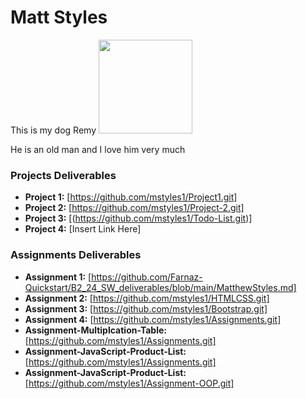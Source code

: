 # Matt Styles
This is my dog Remy
<img src="./assets/Matt Styles.jpg" style="width:150px;"/>

He is an old man and I love him very much 


### Projects Deliverables
- **Project 1:** [https://github.com/mstyles1/Project1.git]
- **Project 2:** [https://github.com/mstyles1/Project-2.git]
- **Project 3:** [(https://github.com/mstyles1/Todo-List.git)]
- **Project 4:** [Insert Link Here]

### Assignments Deliverables
- **Assignment 1:** [https://github.com/Farnaz-Quickstart/B2_24_SW_deliverables/blob/main/MatthewStyles.md]
- **Assignment 2:** [https://github.com/mstyles1/HTMLCSS.git]
- **Assignment 3:** [https://github.com/mstyles1/Bootstrap.git]
- **Assignment 4:** [https://github.com/mstyles1/Assignments.git]
- **Assignment-Multiplcation-Table:** [https://github.com/mstyles1/Assignments.git]
- **Assignment-JavaScript-Product-List:** [https://github.com/mstyles1/Assignments.git]
- **Assignment-JavaScript-Product-List:** [https://github.com/mstyles1/Assignment-OOP.git]






